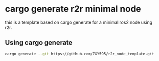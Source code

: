 # cargo generate r2r minimal node

this is a template based on cargo generate for a minimal ros2 node using r2r.

## Using cargo generate

```sh
cargo generate --git https://github.com/ZXY595/r2r_node_template.git
```
